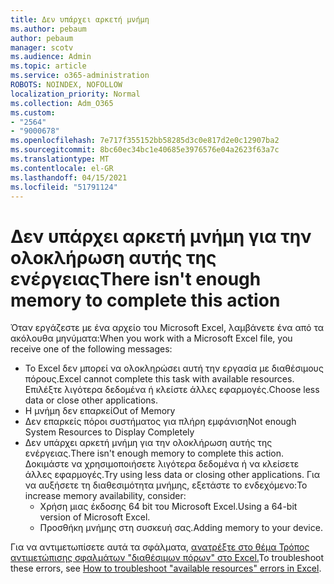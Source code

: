 ```yaml
---
title: Δεν υπάρχει αρκετή μνήμη
ms.author: pebaum
author: pebaum
manager: scotv
ms.audience: Admin
ms.topic: article
ms.service: o365-administration
ROBOTS: NOINDEX, NOFOLLOW
localization_priority: Normal
ms.collection: Adm_O365
ms.custom:
- "2564"
- "9000678"
ms.openlocfilehash: 7e717f355152bb58285d3c0e817d2e0c12907ba2
ms.sourcegitcommit: 8bc60ec34bc1e40685e3976576e04a2623f63a7c
ms.translationtype: MT
ms.contentlocale: el-GR
ms.lasthandoff: 04/15/2021
ms.locfileid: "51791124"
---
```

# <a name="there-isnt-enough-memory-to-complete-this-action"></a><span data-ttu-id="fbc84-102">Δεν υπάρχει αρκετή μνήμη για την ολοκλήρωση αυτής της ενέργειας</span><span class="sxs-lookup"><span data-stu-id="fbc84-102">There isn't enough memory to complete this action</span></span>

<span data-ttu-id="fbc84-103">Όταν εργάζεστε με ένα αρχείο του Microsoft Excel, λαμβάνετε ένα από τα ακόλουθα μηνύματα:</span><span class="sxs-lookup"><span data-stu-id="fbc84-103">When you work with a Microsoft Excel file, you receive one of the following messages:</span></span>

- <span data-ttu-id="fbc84-104">Το Excel δεν μπορεί να ολοκληρώσει αυτή την εργασία με διαθέσιμους πόρους.</span><span class="sxs-lookup"><span data-stu-id="fbc84-104">Excel cannot complete this task with available resources.</span></span> <span data-ttu-id="fbc84-105">Επιλέξτε λιγότερα δεδομένα ή κλείστε άλλες εφαρμογές.</span><span class="sxs-lookup"><span data-stu-id="fbc84-105">Choose less data or close other applications.</span></span>
- <span data-ttu-id="fbc84-106">Η μνήμη δεν επαρκεί</span><span class="sxs-lookup"><span data-stu-id="fbc84-106">Out of Memory</span></span>
- <span data-ttu-id="fbc84-107">Δεν επαρκείς πόροι συστήματος για πλήρη εμφάνιση</span><span class="sxs-lookup"><span data-stu-id="fbc84-107">Not enough System Resources to Display Completely</span></span>
- <span data-ttu-id="fbc84-108">Δεν υπάρχει αρκετή μνήμη για την ολοκλήρωση αυτής της ενέργειας.</span><span class="sxs-lookup"><span data-stu-id="fbc84-108">There isn't enough memory to complete this action.</span></span> <span data-ttu-id="fbc84-109">Δοκιμάστε να χρησιμοποιήσετε λιγότερα δεδομένα ή να κλείσετε άλλες εφαρμογές.</span><span class="sxs-lookup"><span data-stu-id="fbc84-109">Try using less data or closing other applications.</span></span> <span data-ttu-id="fbc84-110">Για να αυξήσετε τη διαθεσιμότητα μνήμης, εξετάστε το ενδεχόμενο:</span><span class="sxs-lookup"><span data-stu-id="fbc84-110">To increase memory availability, consider:</span></span> 
    - <span data-ttu-id="fbc84-111">Χρήση μιας έκδοσης 64 bit του Microsoft Excel.</span><span class="sxs-lookup"><span data-stu-id="fbc84-111">Using a 64-bit version of Microsoft Excel.</span></span>
    - <span data-ttu-id="fbc84-112">Προσθήκη μνήμης στη συσκευή σας.</span><span class="sxs-lookup"><span data-stu-id="fbc84-112">Adding memory to your device.</span></span>

<span data-ttu-id="fbc84-113">Για να αντιμετωπίσετε αυτά τα σφάλματα, [ανατρέξτε στο θέμα Τρόπος αντιμετώπισης σφαλμάτων "διαθέσιμων πόρων" στο Excel.](https://docs.microsoft.com/office/troubleshoot/excel/available-resources-errors)</span><span class="sxs-lookup"><span data-stu-id="fbc84-113">To troubleshoot these errors, see [How to troubleshoot "available resources" errors in Excel](https://docs.microsoft.com/office/troubleshoot/excel/available-resources-errors).</span></span>